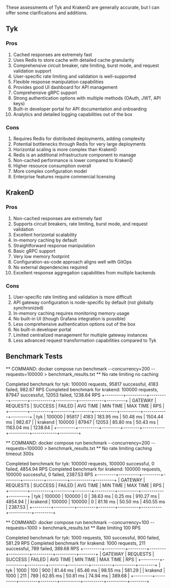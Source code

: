 These assessments of Tyk and KrakenD are generally accurate, but I can offer some clarifications and additions.

## Tyk

### Pros
1. Cached responses are extremely fast
2. Uses Redis to store cache with detailed cache granularity 
3. Comprehensive circuit breaker, rate limiting, burst mode, and request validation support
4. User-specific rate limiting and validation is well-supported
5. Flexible response manipulation capabilities
6. Provides good UI dashboard for API management
7. Comprehensive gRPC support
8. Strong authentication options with multiple methods (OAuth, JWT, API keys)
9. Built-in developer portal for API documentation and onboarding
10. Analytics and detailed logging capabilities out of the box

### Cons
1. Requires Redis for distributed deployments, adding complexity
2. Potential bottlenecks through Redis for very large deployments
3. Horizontal scaling is more complex than KrakenD
4. Redis is an additional infrastructure component to manage
5. Non-cached performance is lower compared to KrakenD
6. Higher resource consumption overall
7. More complex configuration model
8. Enterprise features require commercial licensing

## KrakenD

### Pros
1. Non-cached responses are extremely fast
2. Supports circuit breakers, rate limiting, burst mode, and request validation
3. Excellent horizontal scalability
4. In-memory caching by default
5. Straightforward response manipulation
6. Basic gRPC support
7. Very low memory footprint
8. Configuration-as-code approach aligns well with GitOps
9. No external dependencies required
10. Excellent response aggregation capabilities from multiple backends

### Cons
1. User-specific rate limiting and validation is more difficult
2. API gateway configuration is node-specific by default (not globally synchronized)
3. In-memory caching requires monitoring memory usage
4. No built-in UI (though Grafana integration is possible)
5. Less comprehensive authentication options out of the box
6. No built-in developer portal
7. Limited centralized management for multiple gateway instances
8. Less advanced request transformation capabilities compared to Tyk


## Benchmark Tests

** COMMAND: docker compose run benchmark --concurrency=200 --requests=100000 > benchmark_results.txt
** No rate limiting no caching

Completed benchmark for tyk: 100000 requests, 95817 successful, 4183 failed, 982.67 RPS
Completed benchmark for krakend: 100000 requests, 87947 successful, 12053 failed, 1238.64 RPS
+---------+----------+---------+--------+-----------+----------+------------+---------+
| GATEWAY | REQUESTS | SUCCESS | FAILED | AVG TIME  | MIN TIME |  MAX TIME  |   RPS   |
+---------+----------+---------+--------+-----------+----------+------------+---------+
| tyk     |   100000 |   95817 |   4183 | 183.95 ms | 50.48 ms | 1504.44 ms |  982.67 |
| krakend |   100000 |   87947 |  12053 | 85.80 ms  | 50.43 ms | 1163.04 ms | 1238.64 |
+---------+----------+---------+--------+-----------+----------+------------+---------+


** COMMAND: docker compose run benchmark --concurrency=200 --requests=100000 > benchmark_results.txt
** No rate limiting caching timeout 300s

Completed benchmark for tyk: 100000 requests, 100000 successful, 0 failed, 4854.94 RPS
Completed benchmark for krakend: 100000 requests, 100000 successful, 0 failed, 2387.53 RPS
+---------+----------+---------+--------+----------+----------+-----------+---------+
| GATEWAY | REQUESTS | SUCCESS | FAILED | AVG TIME | MIN TIME | MAX TIME  |   RPS   |
+---------+----------+---------+--------+----------+----------+-----------+---------+
| tyk     |   100000 |  100000 |      0 | 38.63 ms | 0.25 ms  | 910.27 ms | 4854.94 |
| krakend |   100000 |  100000 |      0 | 81.16 ms | 50.50 ms | 450.55 ms | 2387.53 |
+---------+----------+---------+--------+----------+----------+-----------+---------+


** COMMAND: docker compose run benchmark --concurrency=100 --requests=1000 > benchmark_results.txt
** Rate limiting 100 RPS

Completed benchmark for tyk: 1000 requests, 100 successful, 900 failed, 581.29 RPS
Completed benchmark for krakend: 1000 requests, 211 successful, 789 failed, 389.68 RPS
+---------+----------+---------+--------+----------+----------+----------+--------+
| GATEWAY | REQUESTS | SUCCESS | FAILED | AVG TIME | MIN TIME | MAX TIME |  RPS   |
+---------+----------+---------+--------+----------+----------+----------+--------+
| tyk     |     1000 |     100 |    900 | 81.44 ms | 65.46 ms | 98.55 ms | 581.29 |
| krakend |     1000 |     211 |    789 | 62.85 ms | 50.81 ms | 74.94 ms | 389.68 |
+---------+----------+---------+--------+----------+----------+----------+--------+


```